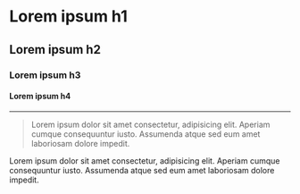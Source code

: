 # Lorem ipsum h1

## Lorem ipsum h2

### Lorem ipsum h3

#### Lorem ipsum h4

---

> Lorem ipsum dolor sit amet consectetur, adipisicing elit. Aperiam cumque consequuntur iusto. Assumenda atque sed eum amet laboriosam dolore impedit.

Lorem ipsum dolor sit amet consectetur, adipisicing elit. Aperiam cumque consequuntur iusto. Assumenda atque sed eum amet laboriosam dolore impedit.

